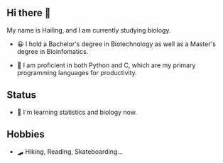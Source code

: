 ## Hi there 👋

My name is Hailing, and I am currently studying biology.

* 😀 I hold a Bachelor's degree in Biotechnology as well as a Master's degree in Bioinfomatics.

* 🔧 I am proficient in both Python and C, which are my primary programming languages for productivity.


## Status

* 📝 I'm learning statistics and biology now. 


## Hobbies

* 🛹 Hiking, Reading, Skateboarding...

